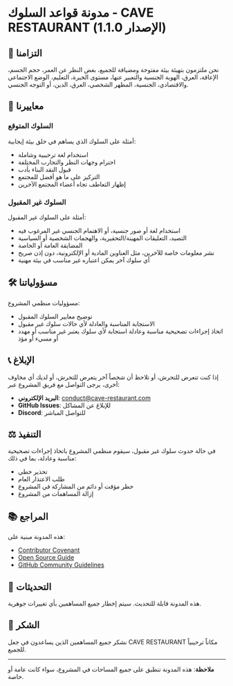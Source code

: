 # مدونة قواعد السلوك - CAVE RESTAURANT (الإصدار 1.1.0)

## 🤝 التزامنا

نحن ملتزمون بتهيئة بيئة مفتوحة ومضيافة للجميع، بغض النظر عن العمر، حجم الجسم، الإعاقة، العرق، الهوية الجنسية والتعبير عنها، مستوى الخبرة، التعليم، الوضع الاجتماعي والاقتصادي، الجنسية، المظهر الشخصي، العرق، الدين، أو التوجه الجنسي.

## 🌟 معاييرنا

### السلوك المتوقع

أمثلة على السلوك الذي يساهم في خلق بيئة إيجابية:

- استخدام لغة ترحيبية وشاملة
- احترام وجهات النظر والتجارب المختلفة
- قبول النقد البناء بأدب
- التركيز على ما هو أفضل للمجتمع
- إظهار التعاطف تجاه أعضاء المجتمع الآخرين

### السلوك غير المقبول

أمثلة على السلوك غير المقبول:

- استخدام لغة أو صور جنسية، أو الاهتمام الجنسي غير المرغوب فيه
- التصيد، التعليقات المهينة/التحقيرية، والهجمات الشخصية أو السياسية
- المضايقة العامة أو الخاصة
- نشر معلومات خاصة للآخرين، مثل العناوين المادية أو الإلكترونية، دون إذن صريح
- أي سلوك آخر يمكن اعتباره غير مناسب في بيئة مهنية

## 🛠️ مسؤولياتنا

مسؤوليات منظمي المشروع:

- توضيح معايير السلوك المقبول
- الاستجابة المناسبة والعادلة لأي حالات سلوك غير مقبول
- اتخاذ إجراءات تصحيحية مناسبة وعادلة استجابة لأي سلوك يعتبر غير مناسب أو مهدد أو مسيء أو مؤذ

## 📞 الإبلاغ

إذا كنت تتعرض للتحرش، أو تلاحظ أن شخصاً آخر يتعرض للتحرش، أو لديك أي مخاوف أخرى، يرجى التواصل مع فريق المشروع عبر:

- **البريد الإلكتروني**: conduct@cave-restaurant.com
- **GitHub Issues**: للإبلاغ عن المشاكل
- **Discord**: للتواصل المباشر

## ⚖️ التنفيذ

في حالة حدوث سلوك غير مقبول، سيقوم منظمي المشروع باتخاذ إجراءات تصحيحية مناسبة وعادلة، بما في ذلك:

- تحذير خطي
- طلب الاعتذار العام
- حظر مؤقت أو دائم من المشاركة في المشروع
- إزالة المساهمات من المشروع

## 📚 المراجع

هذه المدونة مبنية على:

- [Contributor Covenant](https://www.contributor-covenant.org/)
- [Open Source Guide](https://opensource.guide/)
- [GitHub Community Guidelines](https://help.github.com/en/github/site-policy/github-community-guidelines)

## 🔄 التحديثات

هذه المدونة قابلة للتحديث. سيتم إخطار جميع المساهمين بأي تغييرات جوهرية.

## 🙏 الشكر

نشكر جميع المساهمين الذين يساعدون في جعل CAVE RESTAURANT مكاناً ترحيبياً للجميع.

---

**ملاحظة**: هذه المدونة تنطبق على جميع المساحات في المشروع، سواء كانت عامة أو خاصة. 